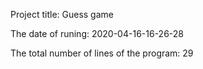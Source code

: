 Project title:
Guess game

The date of runing:
2020-04-16-16-26-28

The total number of lines of the program:
29
